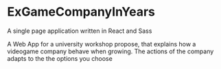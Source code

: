 # ExGameCompanyInYears

A single page application written in React and Sass

A Web App for a university workshop propose, that explains how a videogame company behave when growing.
The actions of the company adapts to the the options you choose
